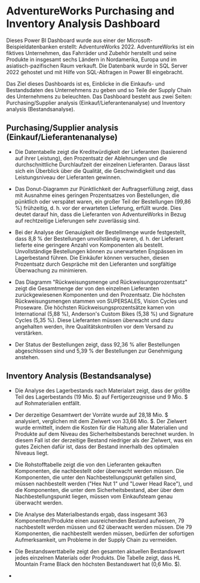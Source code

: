 # AdventureWorks Purchasing and Inventory Analysis Dashboard

Dieses Power BI Dashboard wurde aus einer der Microsoft-Beispieldatenbanken erstellt: AdventureWorks 2022. AdventureWorks ist ein fiktives Unternehmen, das Fahrräder und Zubehör herstellt und seine Produkte in insgesamt sechs Ländern in Nordamerika, Europa und im asiatisch-pazifischen Raum verkauft. Die Datenbank wurde in SQL Server 2022 gehostet und mit Hilfe von SQL-Abfragen in Power BI eingebracht.

Das Ziel dieses Dashboards ist es, Einblicke in die Einkaufs- und Bestandsdaten des Unternehmens zu geben und so Teile der Supply Chain des Unternehmens zu beleuchten. Das Dashboard besteht aus zwei Seiten: Purchasing/Supplier analysis (Einkauf/Lieferantenanalyse) und Inventory analysis (Bestandsanalyse).

## Purchasing/Supplier analysis (Einkauf/Lieferantenanalyse)

* Die Datentabelle zeigt die Kreditwürdigkeit der Lieferanten (basierend auf ihrer Leistung), den Prozentsatz der Ablehnungen und die durchschnittliche Durchlaufzeit der einzelnen Lieferanten. Daraus lässt sich ein Überblick über die Qualität, die Geschwindigkeit und das Leistungsniveau der Lieferanten gewinnen.

* Das Donut-Diagramm zur Pünktlichkeit der Auftragserfüllung zeigt, dass mit Ausnahme eines geringen Prozentsatzes von Bestellungen, die pünktlich oder verspätet waren, ein großer Teil der Bestellungen (99,86 %) frühzeitig, d. h. vor der erwarteten Lieferung, erfüllt wurde. Dies deutet darauf hin, dass die Lieferanten von AdventureWorks in Bezug auf rechtzeitige Lieferungen sehr zuverlässig sind.

* Bei der Analyse der Genauigkeit der Bestellmenge wurde festgestellt, dass 8,8 % der Bestellungen unvollständig waren, d. h. der Lieferant lieferte eine geringere Anzahl von Komponenten als bestellt. Unvollständige Bestellungen können zu unerwarteten Engpässen im Lagerbestand führen. Die Einkäufer können versuchen, diesen Prozentsatz durch Gespräche mit den Lieferanten und sorgfältige Überwachung zu minimieren.

* Das Diagramm "Rückweisungsmenge und Rückweisungsprozentsatz" zeigt die Gesamtmenge der von den einzelnen Lieferanten zurückgewiesenen Komponenten und den Prozentsatz. Die höchsten Rückweisungsmengen stammen von SUPERSALES, Vision Cycles und Proseware. Die höchsten Rückweisungsprozentsätze kamen von International (5,88 %), Anderson's Custom Bikes (5,38 %) und Signature Cycles (5,35 %). Diese Lieferanten müssen überwacht und dazu angehalten werden, ihre Qualitätskontrollen vor dem Versand zu verstärken.

* Der Status der Bestellungen zeigt, dass 92,36 % aller Bestellungen abgeschlossen sind und 5,39 % der Bestellungen zur Genehmigung anstehen.

## Inventory Analysis (Bestandsanalyse)

* Die Analyse des Lagerbestands nach Materialart zeigt, dass der größte Teil des Lagerbestands (19 Mio. $) auf Fertigerzeugnisse und 9 Mio. $ auf Rohmaterialien entfällt.

* Der derzeitige Gesamtwert der Vorräte wurde auf 28,18 Mio. $ analysiert, verglichen mit dem Zielwert von 33,66 Mio. $. Der Zielwert wurde ermittelt, indem die Kosten für die Haltung aller Materialien und Produkte auf dem Niveau des Sicherheitsbestands berechnet wurden. In diesem Fall ist der derzeitige Bestand niedriger als der Zielwert, was ein gutes Zeichen dafür ist, dass der Bestand innerhalb des optimalen Niveaus liegt.

* Die Rohstofftabelle zeigt die von den Lieferanten gekauften Komponenten, die nachbestellt oder überwacht werden müssen. Die Komponenten, die unter den Nachbestellungspunkt gefallen sind, müssen nachbestellt werden ("Hex Nut 1" und "Lower Head Race"), und die Komponenten, die unter dem Sicherheitsbestand, aber über dem Nachbestellungspunkt liegen, müssen vom Einkaufsteam genau überwacht werden.

* Die Analyse des Materialbestands ergab, dass insgesamt 363 Komponenten/Produkte einen ausreichenden Bestand aufweisen, 79 nachbestellt werden müssen und 62 überwacht werden müssen. Die 79 Komponenten, die nachbestellt werden müssen, bedürfen der sofortigen Aufmerksamkeit, um Probleme in der Supply Chain zu vermeiden.

* Die Bestandswerttabelle zeigt den gesamten aktuellen Bestandswert jedes einzelnen Materials oder Produkts. Die Tabelle zeigt, dass HL Mountain Frame Black den höchsten Bestandswert hat (0,6 Mio. $).

* 
